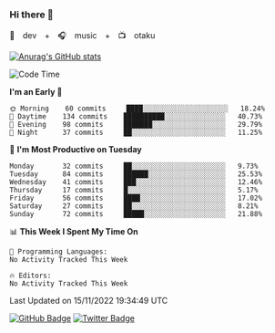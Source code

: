 ### Hi there 👋

🚀　dev　+　🎧　music　+　📺　otaku


[![Anurag's GitHub stats](https://github-readme-stats.vercel.app/api?username=koheitasaka&count_private=true&show_icons=true&theme=monokai)](https://github.com/koheitasaka/github-readme-stats)

<!--START_SECTION:waka-->
![Code Time](http://img.shields.io/badge/Code%20Time-1%2C161%20hrs%2023%20mins-blue)

**I'm an Early 🐤** 

```text
🌞 Morning    60 commits     ████░░░░░░░░░░░░░░░░░░░░░   18.24% 
🌆 Daytime    134 commits    ██████████░░░░░░░░░░░░░░░   40.73% 
🌃 Evening    98 commits     ███████░░░░░░░░░░░░░░░░░░   29.79% 
🌙 Night      37 commits     ██░░░░░░░░░░░░░░░░░░░░░░░   11.25%

```
📅 **I'm Most Productive on Tuesday** 

```text
Monday       32 commits     ██░░░░░░░░░░░░░░░░░░░░░░░   9.73% 
Tuesday      84 commits     ██████░░░░░░░░░░░░░░░░░░░   25.53% 
Wednesday    41 commits     ███░░░░░░░░░░░░░░░░░░░░░░   12.46% 
Thursday     17 commits     █░░░░░░░░░░░░░░░░░░░░░░░░   5.17% 
Friday       56 commits     ████░░░░░░░░░░░░░░░░░░░░░   17.02% 
Saturday     27 commits     ██░░░░░░░░░░░░░░░░░░░░░░░   8.21% 
Sunday       72 commits     █████░░░░░░░░░░░░░░░░░░░░   21.88%

```


📊 **This Week I Spent My Time On** 

```text
💬 Programming Languages: 
No Activity Tracked This Week

🔥 Editors: 
No Activity Tracked This Week

```


 Last Updated on 15/11/2022 19:34:49 UTC
<!--END_SECTION:waka-->

[![GitHub Badge](https://img.shields.io/badge/GitHub-100000?style=for-the-badge&logo=github&logoColor=white)](https://github.com/koheitasaka)
[![Twitter Badge](https://img.shields.io/badge/Twitter-1DA1F2?style=for-the-badge&logo=twitter&logoColor=white)](https://twitter.com/sleep_asleep_)
